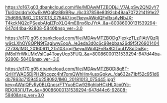 https://d167.g03.dbankcloud.com/file/MDAwMTZBODjJ_V7ALpSw2QN2vY7TkiGlzsIdq1yXwEkWOgRz8BrBRw../6c337858e8392cb49aa7072214191e2725d696/IMG_20181013_075447.jpg?key=AWqIQFvRxsAyNbJX-T4kckNQ2dPSeebAfgIZFpXLQ4mE8nx6lpJYrA..&a=80086000131539294-647d44ba-92808-5840&nsp_ver=3.0


https://d170.g05.dbankcloud.com/file/MDAwMTZBODg7lexkzTLzj1lAtVQzRjw9cLXhOY8QPN9fEagiwwEooA../e3eda3d0c6c98ebbaa26d9f5f2690140472738/IMG_20160611_215103.jpg?key=AWqIQFvRx8ClTxuUV8dDixKg-jM8xIYrWkUMxVsICa4ToayUcp3FUQ..&a=80086000131539294-647d44ba-92808-5840&nsp_ver=3.0



https://d170.g05.dbankcloud.com/file/MDAwMTZBODi8q8T-QrHYWAD5DjPH2INcgzc4hf7omQWhHm4usxGpkw../da632a71bf52c951d6db7863d715945b258092/IMG_20181013_075445.jpg?key=AWqIQFvRy0BLQnosrFTYuoECw926ghloHCkHLXcx0Yc-RDOR3i1UTw..&a=80086000131539294-647d44c6-92808-5840&nsp_ver=3.0
